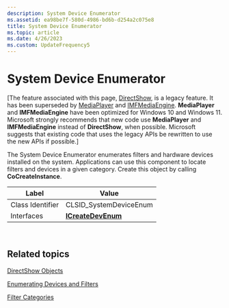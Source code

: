 ```yaml
---
description: System Device Enumerator
ms.assetid: ea98be7f-580d-4986-bd6b-d254a2c075e8
title: System Device Enumerator
ms.topic: article
ms.date: 4/26/2023
ms.custom: UpdateFrequency5
---
```


# System Device Enumerator

\[The feature associated with this page, [DirectShow](/windows/win32/directshow/directshow), is a legacy feature. It has been superseded by [MediaPlayer](/uwp/api/Windows.Media.Playback.MediaPlayer) and [IMFMediaEngine](/windows/win32/api/mfmediaengine/nn-mfmediaengine-imfmediaengine). **MediaPlayer** and **IMFMediaEngine** have been optimized for Windows 10 and Windows 11. Microsoft strongly recommends that new code use **MediaPlayer** and **IMFMediaEngine** instead of **DirectShow**, when possible. Microsoft suggests that existing code that uses the legacy APIs be rewritten to use the new APIs if possible.\]

The System Device Enumerator enumerates filters and hardware devices installed on the system. Applications can use this component to locate filters and devices in a given category. Create this object by calling **CoCreateInstance**.



| Label | Value |
|------------------|------------------------------------------|
| Class Identifier | CLSID\_SystemDeviceEnum                  |
| Interfaces       | [**ICreateDevEnum**](/windows/desktop/api/Strmif/nn-strmif-icreatedevenum) |



 

## Related topics

<dl> <dt>

[DirectShow Objects](directshow-objects.md)
</dt> <dt>

[Enumerating Devices and Filters](enumerating-devices-and-filters.md)
</dt> <dt>

[Filter Categories](filter-categories.md)
</dt> </dl>

 

 




